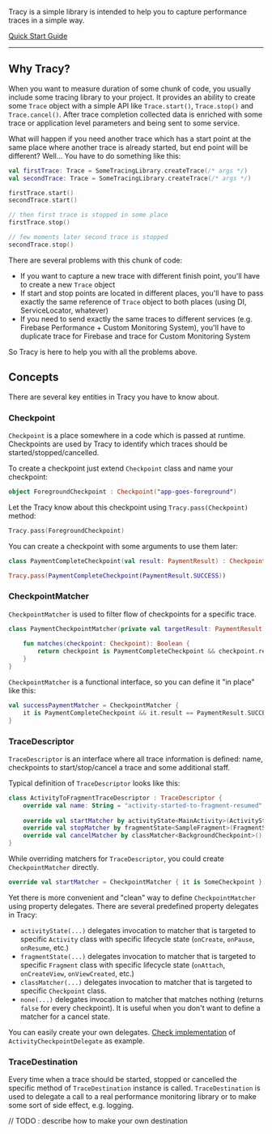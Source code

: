 Tracy is a simple library is intended to help you to capture performance traces in a simple way.

[Quick Start Guide](//TODO)

---

## Why Tracy?

When you want to measure duration of some chunk of code, you usually include some tracing
library to your project. It provides an ability to create some `Trace` object with a simple
API like `Trace.start()`, `Trace.stop()` and `Trace.cancel()`. After trace completion collected
data is enriched with some trace or application level parameters and being sent to some service.

What will happen if you need another trace which has a start point at the same place where another
trace is already started, but end point will be different? Well... You have to do something like this:

```kotlin
val firstTrace: Trace = SomeTracingLibrary.createTrace(/* args */)
val secondTrace: Trace = SomeTracingLibrary.createTrace(/* args */)

firstTrace.start()
secondTrace.start()

// then first trace is stopped in some place
firstTrace.stop()

// few moments later second trace is stopped
secondTrace.stop()
```

There are several problems with this chunk of code:
* If you want to capture a new trace with different finish point, you'll have to create a new `Trace`
object
* If start and stop points are located in different places, you'll have to pass exactly the same
reference of `Trace` object to both places (using DI, ServiceLocator, whatever)
* If you need to send exactly the same traces to different services (e.g. Firebase Performance + 
Custom Monitoring System), you'll have to duplicate trace for Firebase and trace for Custom Monitoring
System

So Tracy is here to help you with all the problems above.

## Concepts
There are several key entities in Tracy you have to know about.

### Checkpoint
`Checkpoint` is a place somewhere in a code which is passed at runtime. Checkpoints are used by
Tracy to identify which traces should be started/stopped/cancelled.

To create a checkpoint just extend `Checkpoint` class and name your checkpoint:
```kotlin
object ForegroundCheckpoint : Checkpoint("app-goes-foreground")
```
Let the Tracy know about this checkpoint using `Tracy.pass(Checkpoint)` method:
```kotlin
Tracy.pass(ForegroundCheckpoint)
```
You can create a checkpoint with some arguments to use them later:
```kotlin
class PaymentCompleteCheckpoint(val result: PaymentResult) : Checkpoint("payment-completed-checkpoint")

Tracy.pass(PaymentCompleteCheckpoint(PaymentResult.SUCCESS))
```

### CheckpointMatcher
`CheckpointMatcher` is used to filter flow of checkpoints for a specific trace.
```kotlin
class PaymentCheckpointMatcher(private val targetResult: PaymentResult) : CheckpointMatcher {
    
    fun matches(checkpoint: Checkpoint): Boolean {
        return checkpoint is PaymentCompleteCheckpoint && checkpoint.result == targetResult
    }
}
```
`CheckpointMatcher` is a functional interface, so you can define it "in place" like this:
```kotlin
val successPaymentMatcher = CheckpointMatcher {
    it is PaymentCompleteCheckpoint && it.result == PaymentResult.SUCCESS
}
```

### TraceDescriptor
`TraceDescriptor` is an interface where all trace information is defined: name, checkpoints to
start/stop/cancel a trace and some additional staff. 

Typical definition of `TraceDescriptor` looks like this:
```kotlin
class ActivityToFragmentTraceDescriptor : TraceDescriptor {
    override val name: String = "activity-started-to-fragment-resumed"
    
    override val startMatcher by activityState<MainActivity>(ActivityState.STARTED)
    override val stopMatcher by fragmentState<SampleFragment>(FragmentState.DESTROYED)
    override val cancelMatcher by classMatcher<BackgroundCheckpoint>()
}
```
While overriding matchers for `TraceDescriptor`, you could create `CheckpointMatcher` directly.
```kotlin
override val startMatcher = CheckpointMatcher { it is SomeCheckpoint }
```
Yet there is more convenient and "clean" way to define `CheckpointMatcher` using property delegates.
There are several predefined property delegates in Tracy:

* `activityState(...)` delegates invocation to matcher that is targeted to specific `Activity` class
with specific lifecycle state (`onCreate`, `onPause`, `onResume`, etc.)
* `fragmentState(...)` delegates invocation to matcher that is targeted to specific `Fragment` class
with specific lifecycle state (`onAttach`, `onCreateView`, `onViewCreated`, etc.)
* `classMatcher(...)` delegates invocation to matcher that is targeted to specific `Checkpoint` class.
* `none(...)` delegates invocation to matcher that matches nothing (returns `false` for every checkpoint).
It is useful when you don't want to define a matcher for a cancel state.

You can easily create your own delegates. 
[Check implementation](tracy-android/src/main/java/io/polyakov/tracy/android/matcher/ActivityCheckpointDelegate.kt)
of `ActivityCheckpointDelegate` as example.

### TraceDestination
Every time when a trace should be started, stopped or cancelled the specific method of `TraceDestination`
instance is called. `TraceDestination` is used to delegate a call to a real performance monitoring library
or to make some sort of side effect, e.g. logging.

// TODO : describe how to make your own destination 
